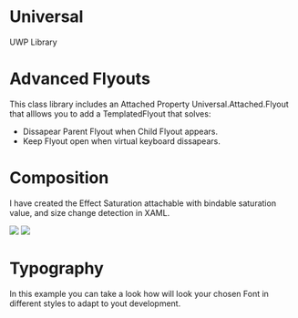 # Universal
UWP Library

<h1>Advanced Flyouts</h1>

This class library includes an Attached Property Universal.Attached.Flyout that alllows you to add a TemplatedFlyout that solves:

<ul>
<li>Dissapear Parent Flyout when Child Flyout appears.</li>
<li>Keep Flyout open when virtual keyboard dissapears.</li>
</ul>


<h1>Composition</h1>

I have created the Effect Saturation attachable with bindable saturation value, and size change detection in XAML.

<img src="https://mareinsula.files.wordpress.com/2015/12/saturation1.jpg"/>

<img src="https://mareinsula.files.wordpress.com/2015/12/beach.jpg"/>

<h1>Typography</h1>

In this example you can take a look how will look your chosen Font in different styles to adapt to yout development.






